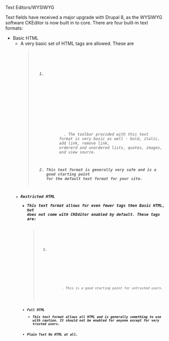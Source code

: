 Text Editors/WYSIWYG

Text fields have received a major upgrade with Drupal 8, as the WYSIWYG software CKEditor is now built in to core. There are four built-in text formats:

* Basic HTML
	* A very basic set of HTML tags are allowed. These are <a> <em> <strong> <cite> <blockquote> <code> <ul> <ol> <li> <dl> <dt> <dd> <h4> <h5> <h6> <p> <br> <span> <img>. The toolbar provided with this text format is very basic as well - bold, italic, add link, remove link, ordererd and unordered lists, quotes, images, and view source. 
	* This text format is generally very safe and is a good starting point for the default text format for your site.
* Restricted HTML
  * This text format allows for even fewer tags then Basic HTML, but does not come with CKEditor enabled by default. These tags are: <a> <em> <strong> <cite> <blockquote> <code> <ul> <ol> <li> <dl> <dt> <dd> <h4> <h5> <h6>. This is a good starting point for untrusted users.
* Full HTML
	* This text format allows all HTML and is generally something to use with caution. It should not be enabled for anyone except for very trusted users.
* Plain Text
	No HTML at all.
